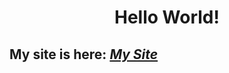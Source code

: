 
# <p align="center"> Hello World! </p>

## My site is here: *<a href="https://luffinage.github.io/Home_Page.html">My Site</a>*


